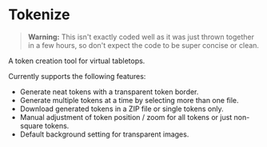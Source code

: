 # Tokenize

> **Warning:** This isn't exactly coded well as it was just thrown together in
> a few hours, so don't expect the code to be super concise or clean.

A token creation tool for virtual tabletops. 

Currently supports the following features:
* Generate neat tokens with a transparent token border.
* Generate multiple tokens at a time by selecting more than one file.
* Download generated tokens in a ZIP file or single tokens only.
* Manual adjustment of token position / zoom for all tokens or just non-square tokens.
* Default background setting for transparent images.
